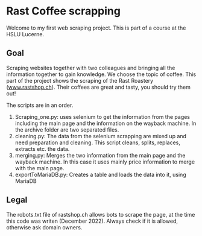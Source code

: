 # Rast Coffee scrapping

Welcome to my first web scraping project. This is part of a course at the HSLU Lucerne. 

## Goal

Scraping websites together with two colleagues and bringing all the information together to gain knowledge.
We choose the topic of coffee. 
This part of the project shows the scraping of the Rast Roastery (www.rastshop.ch). 
Their coffees are great and tasty, you should try them out!

The scripts are in an order.

1. Scraping_one.py: uses selenium to get the information from the pages including the main page and the information on the wayback machine. In the archive folder are two separated files.
2. cleaning.py: The data from the selenium scrapping are mixed up and need preparation and cleaning. This script cleans, splits, replaces, extracts etc. the data.
3. merging.py: Merges the two information from the main page and the wayback machine. In this case it uses mainly price information to merge with the main page.
4. exportToMariaDB.py: Creates a table and loads the data into it, using MariaDB

## Legal
The robots.txt file of rastshop.ch allows bots to scrape the page, 
at the time this code was writen (December 2022). 
Always check if it is allowed, otherwise ask domain owners.